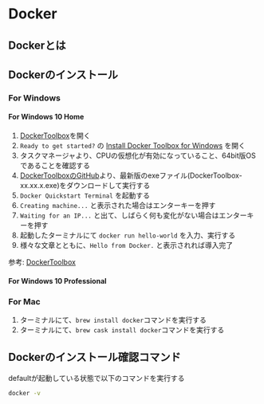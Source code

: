 # Docker

## Dockerとは

## Dockerのインストール

### For Windows

#### For Windows 10 Home

1. [DockerToolbox](https://docs.docker.com/toolbox/overview/)を開く
2. `Ready to get started?` の [Install Docker Toolbox for Windows](https://docs.docker.com/toolbox/toolbox_install_windows/) を開く
3. タスクマネージャより、CPUの仮想化が有効になっていること、64bit版OSであることを確認する
4. [DockerToolboxのGitHub](https://github.com/docker/toolbox/releases)より、最新版のexeファイル(DockerToolbox-xx.xx.x.exe)をダウンロードして実行する
5. `Docker Quickstart Terminal` を起動する
6. `Creating machine...` と表示された場合はエンターキーを押す
7. `Waiting for an IP...` と出て、しばらく何も変化がない場合はエンターキーを押す
8. 起動したターミナルにて `docker run hello-world` を入力、実行する
9. 様々な文章とともに、`Hello from Docker.` と表示されれば導入完了

参考: [DockerToolbox](https://docs.docker.com/toolbox/overview/)

#### For Windows 10 Professional

### For Mac

1. ターミナルにて、`brew install docker`コマンドを実行する
2. ターミナルにて、`brew cask install docker`コマンドを実行する

## Dockerのインストール確認コマンド

defaultが起動している状態で以下のコマンドを実行する

```sh
docker -v
```
